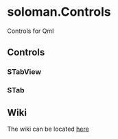# soloman.Controls
Controls for Qml

## Controls

### STabView

### STab

## Wiki

The wiki can be located [here](https://github.com/deuteronomy-works/soloman.Controls/wiki)

